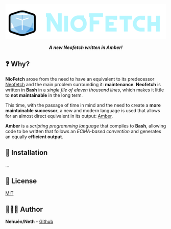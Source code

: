 <div align="center">

<img src="public/static/niofetch_banner.png" />

**_A new Neofetch written in Amber!_**

</div>

## ❓ Why?

**NioFetch** arose from the need to have an equivalent to its predecessor [Neofetch](https://github.com/dylanaraps/neofetch) and the main problem surrounding it: **maintenance**. **Neofetch** is written in **Bash** in a _single file of eleven thousand lines_, which makes it little to **not maintainable** in the long term.

This time, with the passage of time in mind and the need to create a **more maintainable successor**, a new and modern language is used that allows for an almost direct equivalent in its output: [Amber](https://github.com/amber-lang/amber).

**Amber** is a _scripting programming language_ that compiles to **Bash**, allowing code to be written that follows an _ECMA-based convention_ and generates an equally **efficient output**.

## 🚀 Installation

...

## 📄 License

[MIT](./LICENSE)

## 🙋🏼‍♂️ Author

**Nehuén/Neth** - [Github](https://github.com/nehu3n)
